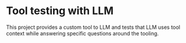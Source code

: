 # Tool testing with LLM

This project provides a custom tool to LLM and tests that LLM uses tool context while answering specific questions around the tooling.

